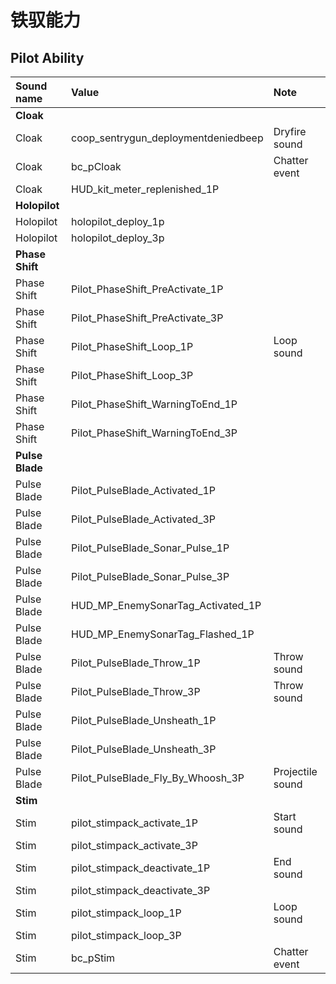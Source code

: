 # 铁驭能力

## Pilot Ability

| Sound name | Value | Note |
| :--- | :--- | :--- |
| **Cloak** |  |  |
| Cloak | coop\_sentrygun\_deploymentdeniedbeep | Dryfire sound |
| Cloak | bc\_pCloak | Chatter event |
| Cloak | HUD\_kit\_meter\_replenished\_1P |  |
| **Holopilot** |  |  |
| Holopilot | holopilot\_deploy\_1p |  |
| Holopilot | holopilot\_deploy\_3p |  |
| **Phase Shift** |  |  |
| Phase Shift | Pilot\_PhaseShift\_PreActivate\_1P |  |
| Phase Shift | Pilot\_PhaseShift\_PreActivate\_3P |  |
| Phase Shift | Pilot\_PhaseShift\_Loop\_1P | Loop sound |
| Phase Shift | Pilot\_PhaseShift\_Loop\_3P |  |
| Phase Shift | Pilot\_PhaseShift\_WarningToEnd\_1P |  |
| Phase Shift | Pilot\_PhaseShift\_WarningToEnd\_3P |  |
| **Pulse Blade** |  |  |
| Pulse Blade | Pilot\_PulseBlade\_Activated\_1P |  |
| Pulse Blade | Pilot\_PulseBlade\_Activated\_3P |  |
| Pulse Blade | Pilot\_PulseBlade\_Sonar\_Pulse\_1P |  |
| Pulse Blade | Pilot\_PulseBlade\_Sonar\_Pulse\_3P |  |
| Pulse Blade | HUD\_MP\_EnemySonarTag\_Activated\_1P |  |
| Pulse Blade | HUD\_MP\_EnemySonarTag\_Flashed\_1P |  |
| Pulse Blade | Pilot\_PulseBlade\_Throw\_1P | Throw sound |
| Pulse Blade | Pilot\_PulseBlade\_Throw\_3P | Throw sound |
| Pulse Blade | Pilot\_PulseBlade\_Unsheath\_1P |  |
| Pulse Blade | Pilot\_PulseBlade\_Unsheath\_3P |  |
| Pulse Blade | Pilot\_PulseBlade\_Fly\_By\_Whoosh\_3P | Projectile sound |
| **Stim** |  |  |
| Stim | pilot\_stimpack\_activate\_1P | Start sound |
| Stim | pilot\_stimpack\_activate\_3P |  |
| Stim | pilot\_stimpack\_deactivate\_1P | End sound |
| Stim | pilot\_stimpack\_deactivate\_3P |  |
| Stim | pilot\_stimpack\_loop\_1P | Loop sound |
| Stim | pilot\_stimpack\_loop\_3P |  |
| Stim | bc\_pStim | Chatter event |

